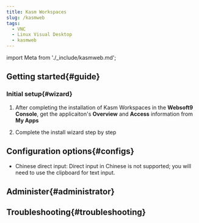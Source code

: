 ```yaml
---
title: Kasm Workspaces
slug: /kasmweb
tags:
  - VNC 
  - Linux Visual Desktop
  - kasmweb
---
```


import Meta from './_include/kasmweb.md';

<Meta name="meta" />

## Getting started{#guide}

### Initial setup{#wizard}

1. After completing the installation of Kasm Workspaces in the **Websoft9 Console**, get the applicaiton's **Overview** and **Access** information from **My Apps**  

2. Complete the install wizard step by step

## Configuration options{#configs}

- Chinese direct input: Direct input in Chinese is not supported; you will need to use the clipboard for text input.

## Administer{#administrator}

## Troubleshooting{#troubleshooting}

